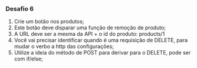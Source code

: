 ### Desafio 6
1. Crie um botão nos produtos;
2. Este botão deve disparar uma função de remoção de produto;
3. A URL deve ser a mesma da API + o id do produto: products/1
4. Você vai precisar identificar quando é uma requisição de DELETE, para
mudar o verbo a http das configurações;
5. Utilize a ideia do método de POST para derivar para o DELETE, pode ser
com if/else;
